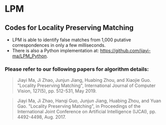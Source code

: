 # LPM

## Codes for Locality Preserving Matching

- LPM is able to identify false matches from 1,000 putative correspondences in only a few milliseconds.
- There is also a Python implementation at: https://github.com/jiayi-ma/LPM_Python.

### Please refer to our following papers for algorithm details:

> Jiayi Ma, Ji Zhao, Junjun Jiang, Huabing Zhou, and Xiaojie Guo. "Locality Preserving Matching", International Journal of Computer Vision, 127(5), pp. 512-531, May 2019.

> Jiayi Ma, Ji Zhao, Hanqi Guo, Junjun Jiang, Huabing Zhou, and Yuan Gao. "Locality Preserving Matching", in Proceedings of the International Joint Conference on Artificial Intelligence (IJCAI), pp. 4492-4498, Aug. 2017.
